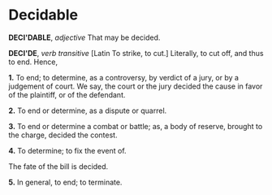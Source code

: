 # Decidable

**DECI'DABLE**, _adjective_ That may be decided.

**DECI'DE**, _verb transitive_ \[Latin To strike, to cut.\] Literally, to cut off, and thus to end. Hence,

**1.** To end; to determine, as a controversy, by verdict of a jury, or by a judgement of court. We say, the court or the jury decided the cause in favor of the plaintiff, or of the defendant.

**2.** To end or determine, as a dispute or quarrel.

**3.** To end or determine a combat or battle; as, a body of reserve, brought to the charge, decided the contest.

**4.** To determine; to fix the event of.

The fate of the bill is decided.

**5.** In general, to end; to terminate.